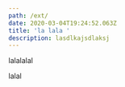 ```yaml
---
path: /ext/
date: 2020-03-04T19:24:52.063Z
title: 'la lala '
description: lasdlkajsdlaksj
---
```

lalalalal

lalal
